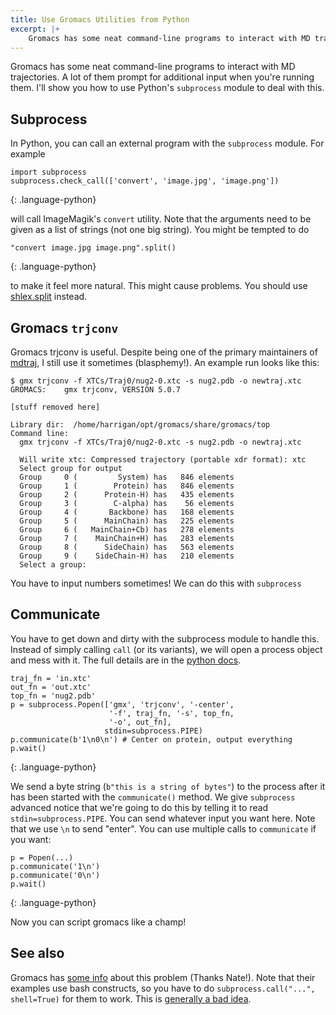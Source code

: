 ```yaml
---
title: Use Gromacs Utilities from Python
excerpt: |+
    Gromacs has some neat command-line programs to interact with MD trajectories. A lot of them prompt for additional input when you're running them. I'll show you how to use Python's `subprocess` module to deal with this.
---
```

    
Gromacs has some neat command-line programs to interact with MD trajectories. A lot of them prompt for additional input when you're running them. I'll show you how to use Python's `subprocess` module to deal with this.

## Subprocess

In Python, you can call an external program with the `subprocess` module. For example

    import subprocess
    subprocess.check_call(['convert', 'image.jpg', 'image.png'])
{: .language-python}

will call ImageMagik's `convert` utility. Note that the arguments need to be given as a list of strings (not one big string). You might be tempted to do

    "convert image.jpg image.png".split()
{: .language-python}

to make it feel more natural. This might cause problems. You should use [shlex.split](https://docs.python.org/3/library/shlex.html#shlex.split) instead. 

## Gromacs `trjconv`

Gromacs trjconv is useful. Despite being one of the primary maintainers of [mdtraj](http://mdtraj.org), I still use it sometimes (blasphemy!). An example run looks like this:

    $ gmx trjconv -f XTCs/Traj0/nug2-0.xtc -s nug2.pdb -o newtraj.xtc
    GROMACS:    gmx trjconv, VERSION 5.0.7

    [stuff removed here]

    Library dir:  /home/harrigan/opt/gromacs/share/gromacs/top
    Command line:
      gmx trjconv -f XTCs/Traj0/nug2-0.xtc -s nug2.pdb -o newtraj.xtc

      Will write xtc: Compressed trajectory (portable xdr format): xtc
      Select group for output
      Group     0 (         System) has   846 elements
      Group     1 (        Protein) has   846 elements
      Group     2 (      Protein-H) has   435 elements
      Group     3 (        C-alpha) has    56 elements
      Group     4 (       Backbone) has   168 elements
      Group     5 (      MainChain) has   225 elements
      Group     6 (   MainChain+Cb) has   278 elements
      Group     7 (    MainChain+H) has   283 elements
      Group     8 (      SideChain) has   563 elements
      Group     9 (    SideChain-H) has   210 elements
      Select a group:

You have to input numbers sometimes! We can do this with `subprocess`

## Communicate

You have to get down and dirty with the subprocess module to handle this. Instead of simply calling `call` (or its variants), we will open a process object and mess with it. The full details are in the [python docs](https://docs.python.org/3/library/subprocess.html).

    traj_fn = 'in.xtc'
    out_fn = 'out.xtc'
    top_fn = 'nug2.pdb'
    p = subprocess.Popen(['gmx', 'trjconv', '-center',
                          '-f', traj_fn, '-s', top_fn,
                          '-o', out_fn],
                         stdin=subprocess.PIPE)
    p.communicate(b'1\n0\n') # Center on protein, output everything
    p.wait()
{: .language-python}

We send a byte string (`b"this is a string of bytes"`) to the process after it has been started with the `communicate()` method. We give `subprocess` advanced notice that we're going to do this by telling it to read `stdin=subprocess.PIPE`. You can send whatever input you want here. Note that we use `\n` to send "enter". You can use multiple calls to `communicate` if you want:

    p = Popen(...)
    p.communicate('1\n')
    p.communicate('0\n')
    p.wait()
{: .language-python}


Now you can script gromacs like a champ!

## See also

Gromacs has [some info](http://www.gromacs.org/Documentation/How-tos/Using_Commands_in_Scripts) about this problem (Thanks Nate!). Note that their examples use bash constructs, so you have to do `subprocess.call("...", shell=True)` for them to work. This is [generally a bad idea](https://docs.python.org/3/library/subprocess.html#security-considerations).

